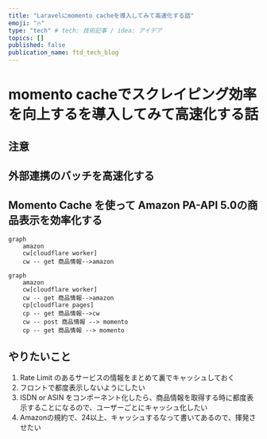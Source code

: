 ```yaml
---
title: "Laravelにmomento cacheを導入してみて高速化する話"
emoji: "🔥"
type: "tech" # tech: 技術記事 / idea: アイデア
topics: []
published: false
publication_name: ftd_tech_blog
---
```

# momento cacheでスクレイピング効率を向上するを導入してみて高速化する話

## 注意

## 外部連携のバッチを高速化する

## Momento Cache を使って Amazon PA-API 5.0の商品表示を効率化する

```mermaid
graph 
    amazon
    cw[cloudflare worker]
    cw -- get 商品情報-->amazon

```

```mermaid
graph
    amazon
    cw[cloudflare worker]
    cw -- get 商品情報-->amazon
    cp[cloudflare pages]
    cp -- get 商品情報-->cw
    cw -- post 商品情報 --> momento
    cp -- get 商品情報 --> momento
```

## やりたいこと
1. Rate Limit のあるサービスの情報をまとめて裏でキャッシュしておく
2. フロントで都度表示しないようにしたい
3. ISDN or ASIN をコンポーネント化したら、商品情報を取得する時に都度表示することになるので、ユーザーごとにキャッシュ化したい
4. Amazonの規約で、24以上、キャッシュするなって書いてあるので、揮発させたい



